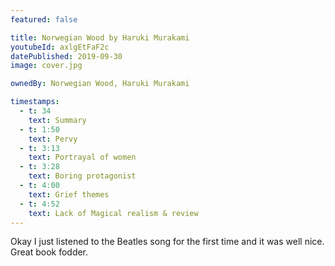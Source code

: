 ```yaml
---
featured: false

title: Norwegian Wood by Haruki Murakami
youtubeId: axlgEtFaF2c
datePublished: 2019-09-30
image: cover.jpg

ownedBy: Norwegian Wood, Haruki Murakami

timestamps:
  - t: 34
    text: Summary
  - t: 1:50
    text: Pervy
  - t: 3:13
    text: Portrayal of women
  - t: 3:28
    text: Boring protagonist
  - t: 4:00
    text: Grief themes
  - t: 4:52
    text: Lack of Magical realism & review
---
```


Okay I just listened to the Beatles song for the first time and it was well nice. Great book fodder.
